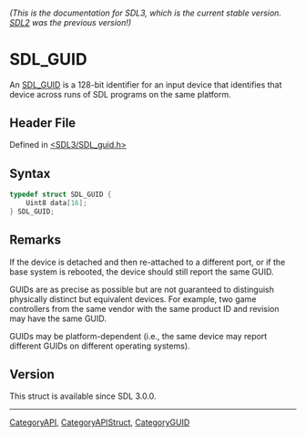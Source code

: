 ###### (This is the documentation for SDL3, which is the current stable version. [SDL2](https://wiki.libsdl.org/SDL2/) was the previous version!)
# SDL_GUID

An [SDL_GUID](SDL_GUID) is a 128-bit identifier for an input device that identifies that device across runs of SDL programs on the same platform.

## Header File

Defined in [<SDL3/SDL_guid.h>](https://github.com/libsdl-org/SDL/blob/main/include/SDL3/SDL_guid.h)

## Syntax

```c
typedef struct SDL_GUID {
    Uint8 data[16];
} SDL_GUID;
```

## Remarks

If the device is detached and then re-attached to a different port, or if
the base system is rebooted, the device should still report the same GUID.

GUIDs are as precise as possible but are not guaranteed to distinguish
physically distinct but equivalent devices. For example, two game
controllers from the same vendor with the same product ID and revision may
have the same GUID.

GUIDs may be platform-dependent (i.e., the same device may report different
GUIDs on different operating systems).

## Version

This struct is available since SDL 3.0.0.

----
[CategoryAPI](CategoryAPI), [CategoryAPIStruct](CategoryAPIStruct), [CategoryGUID](CategoryGUID)


